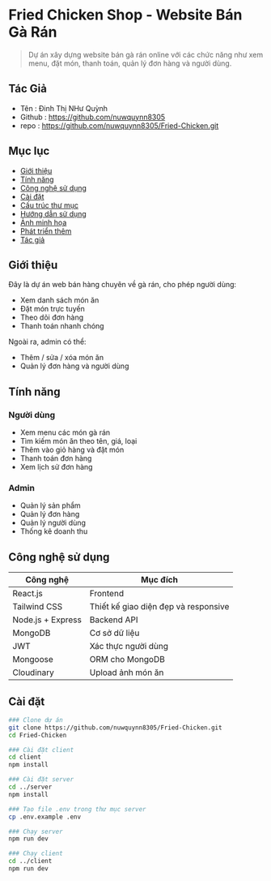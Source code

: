 
# Fried Chicken Shop - Website Bán Gà Rán

> Dự án xây dựng website bán gà rán online với các chức năng như xem menu, đặt món, thanh toán, quản lý đơn hàng và người dùng.
## Tác Giả 
- Tên : Đinh Thị NHư Quỳnh
- Github :  https://github.com/nuwquynn8305
- repo : https://github.com/nuwquynn8305/Fried-Chicken.git
## Mục lục

- [Giới thiệu](#giới-thiệu)
- [Tính năng](#tính-năng)
- [Công nghệ sử dụng](#công-nghệ-sử-dụng)
- [Cài đặt](#cài-đặt)
- [Cấu trúc thư mục](#cấu-trúc-thư-mục)
- [Hướng dẫn sử dụng](#hướng-dẫn-sử-dụng)
- [Ảnh minh họa](#ảnh-minh-họa)
- [Phát triển thêm](#phát-triển-thêm)
- [Tác giả](#tác-giả)

## Giới thiệu

Đây là dự án web bán hàng chuyên về gà rán, cho phép người dùng:
- Xem danh sách món ăn
- Đặt món trực tuyến
- Theo dõi đơn hàng
- Thanh toán nhanh chóng

Ngoài ra, admin có thể:
- Thêm / sửa / xóa món ăn
- Quản lý đơn hàng và người dùng

## Tính năng

### Người dùng
- Xem menu các món gà rán
- Tìm kiếm món ăn theo tên, giá, loại
- Thêm vào giỏ hàng và đặt món
- Thanh toán đơn hàng
- Xem lịch sử đơn hàng

### Admin
- Quản lý sản phẩm
- Quản lý đơn hàng
- Quản lý người dùng
- Thống kê doanh thu

## Công nghệ sử dụng

| Công nghệ        | Mục đích                             |
|------------------|--------------------------------------|
| React.js         | Frontend                            |
| Tailwind CSS     | Thiết kế giao diện đẹp và responsive |
| Node.js + Express| Backend API                         |
| MongoDB          | Cơ sở dữ liệu                        |
| JWT              | Xác thực người dùng                 |
| Mongoose         | ORM cho MongoDB                     |
| Cloudinary       | Upload ảnh món ăn                   |

## Cài đặt

```bash
### Clone dự án
git clone https://github.com/nuwquynn8305/Fried-Chicken.git
cd Fried-Chicken

### Cài đặt client
cd client
npm install

### Cài đặt server
cd ../server
npm install

### Tạo file .env trong thư mục server
cp .env.example .env

### Chạy server
npm run dev

### Chạy client
cd ../client
npm run dev
